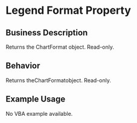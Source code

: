 # Legend Format Property

## Business Description
Returns the ChartFormat object. Read-only.

## Behavior
Returns theChartFormatobject. Read-only.

## Example Usage
No VBA example available.